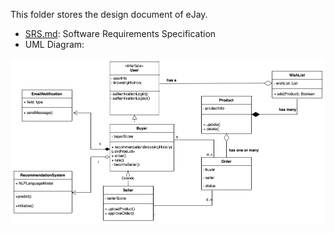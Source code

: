 This folder stores the design document of eJay.

- [SRS.md](https://github.com/kccarlos/eJay/blob/main/doc/SRS.md): Software Requirements Specification
- UML Diagram: 

![alt text](https://github.com/kccarlos/eJay/blob/main/doc/UML.png?raw=true)

